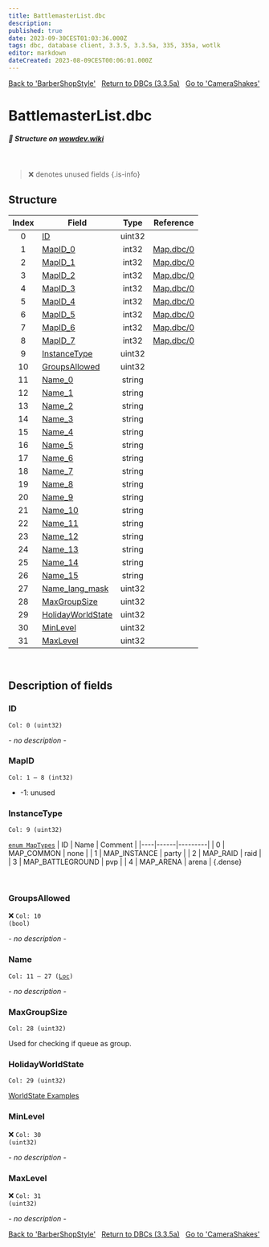 ```yaml
---
title: BattlemasterList.dbc
description:
published: true
date: 2023-09-30CEST01:03:36.000Z
tags: dbc, database client, 3.3.5, 3.3.5a, 335, 335a, wotlk
editor: markdown
dateCreated: 2023-08-09CEST00:06:01.000Z
---
```

<a href="https://trinitycore.info/files/DBC/335/barbershopstyle" class="mt-5 v-btn v-btn--depressed v-btn--flat v-btn--outlined theme--light v-size--default darkblue--text text--lighten-3"><span class="v-btn__content"><i aria-hidden="true" class="v-icon notranslate v-icon--left mdi mdi-arrow-left theme--light"></i><span>Back to 'BarberShopStyle'</span></span></a>&nbsp;&nbsp;&nbsp;<a href="https://trinitycore.info/files/DBC/335/DBC" class="mt-5 v-btn v-btn--depressed v-btn--flat v-btn--outlined theme--light v-size--default darkblue--text text--lighten-3"><span class="v-btn__content"><i aria-hidden="true" class="v-icon notranslate v-icon--left mdi mdi-home-outline theme--light"></i><span>Return to DBCs (3.3.5a)</span></span></a>&nbsp;&nbsp;&nbsp;<a href="https://trinitycore.info/files/DBC/335/camerashakes" class="mt-5 v-btn v-btn--depressed v-btn--flat v-btn--outlined theme--light v-size--default darkblue--text text--lighten-3"><span class="v-btn__content"><span>Go to 'CameraShakes'</span><i aria-hidden="true" class="v-icon notranslate v-icon--right mdi mdi-arrow-right theme--light"></i></span></a>

# BattlemasterList.dbc
##### :pencil: Structure on [wowdev.wiki](https://wowdev.wiki/DB/BattlemasterList)
&nbsp;

> :x: denotes unused fields
{.is-info}


## Structure

| Index | Field | Type | Reference |
| :---: | --- | :---: | --- |
| 0 | [ID](#id-alt) | uint32 |  |
| 1 | [MapID_0](#mapid) | int32 | [Map.dbc/0](/files/DBC/335/map#id-alt) |
| 2 | [MapID_1](#mapid) | int32 | [Map.dbc/0](/files/DBC/335/map#id-alt) |
| 3 | [MapID_2](#mapid) | int32 | [Map.dbc/0](/files/DBC/335/map#id-alt) |
| 4 | [MapID_3](#mapid) | int32 | [Map.dbc/0](/files/DBC/335/map#id-alt) |
| 5 | [MapID_4](#mapid) | int32 | [Map.dbc/0](/files/DBC/335/map#id-alt) |
| 6 | [MapID_5](#mapid) | int32 | [Map.dbc/0](/files/DBC/335/map#id-alt) |
| 7 | [MapID_6](#mapid) | int32 | [Map.dbc/0](/files/DBC/335/map#id-alt) |
| 8 | [MapID_7](#mapid) | int32 | [Map.dbc/0](/files/DBC/335/map#id-alt) |
| 9 | [InstanceType](#instancetype) | uint32 |  |
| 10 | [GroupsAllowed](#groupsallowed) | uint32 |  |
| 11 | [Name_0](#name-alt) | string |  |
| 12 | [Name_1](#name-alt) | string |  |
| 13 | [Name_2](#name-alt) | string |  |
| 14 | [Name_3](#name-alt) | string |  |
| 15 | [Name_4](#name-alt) | string |  |
| 16 | [Name_5](#name-alt) | string |  |
| 17 | [Name_6](#name-alt) | string |  |
| 18 | [Name_7](#name-alt) | string |  |
| 19 | [Name_8](#name-alt) | string |  |
| 20 | [Name_9](#name-alt) | string |  |
| 21 | [Name_10](#name-alt) | string |  |
| 22 | [Name_11](#name-alt) | string |  |
| 23 | [Name_12](#name-alt) | string |  |
| 24 | [Name_13](#name-alt) | string |  |
| 25 | [Name_14](#name-alt) | string |  |
| 26 | [Name_15](#name-alt) | string |  |
| 27 | [Name_lang_mask](#name-alt) | uint32 |  |
| 28 | [MaxGroupSize](#maxgroupsize) | uint32 |  |
| 29 | [HolidayWorldState](#holidayworldstate) | uint32 |  |
| 30 | [MinLevel](#minlevel) | uint32 |  |
| 31 | [MaxLevel](#maxlevel) | uint32 |  |
&nbsp;
## Description of fields

### ID <!-- {#id-alt} -->
<code>Col: 0 (uint32)</code>

*- no description -*
&nbsp;

### MapID
<code>Col: 1 &ndash; 8 (int32)</code>

* -1: unused
&nbsp;

### InstanceType
<code>Col: 9 (uint32)</code>

[`enum MapTypes`](https://github.com/TrinityCore/TrinityCore/blob/3.3.5/src/server/shared/DataStores/DBCEnums.h#L333-L340)
| ID | Name | Comment |
|----|------|---------|
| 0 | MAP_COMMON | none |
| 1 | MAP_INSTANCE | party |
| 2 | MAP_RAID | raid |
| 3 | MAP_BATTLEGROUND | pvp |
| 4 | MAP_ARENA | arena |
{.dense}

&nbsp;

### GroupsAllowed
:x: <code>Col: 10 (bool)</code>

*- no description -*
&nbsp;

### Name <!-- {#name-alt} -->
<code>Col: 11 &ndash; 27 ([Loc](/how-to/localization))</code>

*- no description -*
&nbsp;

### MaxGroupSize
<code>Col: 28 (uint32)</code>

Used for checking if queue as group.
&nbsp;

### HolidayWorldState
<code>Col: 29 (uint32)</code>

[WorldState Examples](https://trinitycore.info/en/database/335/characters/worldstates#examples)
&nbsp;

### MinLevel
:x: <code>Col: 30 (uint32)</code>

*- no description -*
&nbsp;

### MaxLevel
:x: <code>Col: 31 (uint32)</code>

*- no description -*
&nbsp;

<a href="https://trinitycore.info/files/DBC/335/barbershopstyle" class="mt-5 v-btn v-btn--depressed v-btn--flat v-btn--outlined theme--light v-size--default darkblue--text text--lighten-3"><span class="v-btn__content"><i aria-hidden="true" class="v-icon notranslate v-icon--left mdi mdi-arrow-left theme--light"></i><span>Back to 'BarberShopStyle'</span></span></a>&nbsp;&nbsp;&nbsp;<a href="https://trinitycore.info/files/DBC/335/DBC" class="mt-5 v-btn v-btn--depressed v-btn--flat v-btn--outlined theme--light v-size--default darkblue--text text--lighten-3"><span class="v-btn__content"><i aria-hidden="true" class="v-icon notranslate v-icon--left mdi mdi-home-outline theme--light"></i><span>Return to DBCs (3.3.5a)</span></span></a>&nbsp;&nbsp;&nbsp;<a href="https://trinitycore.info/files/DBC/335/camerashakes" class="mt-5 v-btn v-btn--depressed v-btn--flat v-btn--outlined theme--light v-size--default darkblue--text text--lighten-3"><span class="v-btn__content"><span>Go to 'CameraShakes'</span><i aria-hidden="true" class="v-icon notranslate v-icon--right mdi mdi-arrow-right theme--light"></i></span></a>
